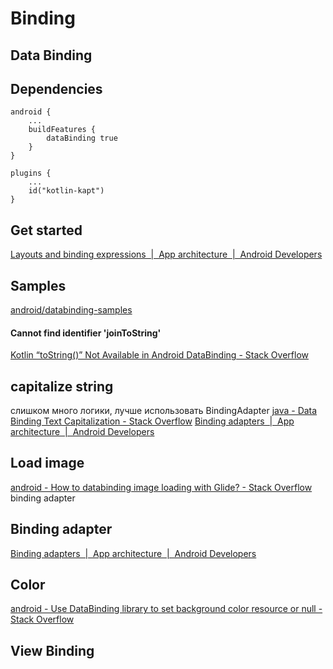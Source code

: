 # Binding
## Data Binding
## Dependencies
```
android {
    ...
    buildFeatures {
        dataBinding true
    }
}

plugins {  
	...
    id("kotlin-kapt")  
}
```
## Get started
[Layouts and binding expressions  |  App architecture  |  Android Developers](https://developer.android.com/topic/libraries/data-binding/expressions#imports)
## Samples
[android/databinding-samples](https://github.com/android/databinding-samples?tab=readme-ov-file)
#### Cannot find identifier 'joinToString'
[Kotlin “toString()” Not Available in Android DataBinding - Stack Overflow](https://stackoverflow.com/questions/64185390/kotlin-tostring-not-available-in-android-databinding)
## capitalize string
слишком много логики, лучше использовать BindingAdapter
[java - Data Binding Text Capitalization - Stack Overflow](https://stackoverflow.com/questions/47029693/data-binding-text-capitalization)
[Binding adapters  |  App architecture  |  Android Developers](https://developer.android.com/topic/libraries/data-binding/binding-adapters)
## Load image
[android - How to databinding image loading with Glide? - Stack Overflow](https://stackoverflow.com/questions/56889880/how-to-databinding-image-loading-with-glide)
binding adapter
## Binding adapter
[Binding adapters  |  App architecture  |  Android Developers](https://developer.android.com/topic/libraries/data-binding/binding-adapters)
## Color
[android - Use DataBinding library to set background color resource or null - Stack Overflow](https://stackoverflow.com/questions/32992211/use-databinding-library-to-set-background-color-resource-or-null)






## View Binding